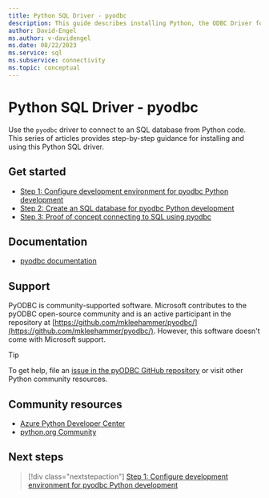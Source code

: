 ```yaml
---
title: Python SQL Driver - pyodbc
description: This guide describes installing Python, the ODBC Driver for SQL Server, and pyodbc. The corresponding sample code shows how to connect to and interact with an SQL database.
author: David-Engel
ms.author: v-davidengel
ms.date: 08/22/2023
ms.service: sql
ms.subservice: connectivity
ms.topic: conceptual
---
```


# Python SQL Driver - pyodbc

Use the `pyodbc` driver to connect to an SQL database from Python code. This series of articles provides step-by-step guidance for installing and using this Python SQL driver.

## Get started

- [Step 1: Configure development environment for pyodbc Python development](step-1-configure-development-environment-for-pyodbc-python-development.md)
- [Step 2: Create an SQL database for pyodbc Python development](step-2-create-a-sql-database-for-pyodbc-python-development.md)
- [Step 3: Proof of concept connecting to SQL using pyodbc](step-3-proof-of-concept-connecting-to-sql-using-pyodbc.md)

## Documentation

- [pyodbc documentation](https://mkleehammer.github.io/pyodbc/)

## Support

PyODBC is community-supported software. Microsoft contributes to the pyODBC open-source community and is an active participant in the repository at [https://github.com/mkleehammer/pyodbc/](https://github.com/mkleehammer/pyodbc/). However, this software doesn't come with Microsoft support.

> [!TIP]
> To get help, file an [issue in the pyODBC GitHub repository](https://github.com/mkleehammer/pyodbc/issues) or visit other Python community resources.

## Community resources

- [Azure Python Developer Center](https://azure.microsoft.com/develop/python/)  
- [python.org Community](https://www.python.org/community/)

## Next steps

> [!div class="nextstepaction"]
> [Step 1: Configure development environment for pyodbc Python development](step-1-configure-development-environment-for-pyodbc-python-development.md)
